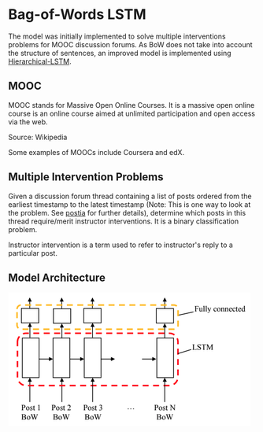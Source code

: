 # Bag-of-Words LSTM

The model was initially implemented to solve multiple interventions
problems for MOOC discussion forums. As BoW does not take into account
the structure of sentences, an improved model is implemented using
[Hierarchical-LSTM](https://github.com/CT15/Hierarchical-LSTM).

## MOOC

MOOC stands for Massive Open Online Courses. It is a massive open online course
is an online course aimed at unlimited participation and open access via the web.

Source: Wikipedia

Some examples of MOOCs include Coursera and edX.

## Multiple Intervention Problems

Given a discussion forum thread containing a list of posts ordered from the earliest
timestamp to the latest timestamp (Note: This is one way to look at the problem. See
[postia](https://github.com/CT15/postia) for further details), determine which posts
in this thread require/merit instructor interventions. It is a binary classification
problem.

Instructor intervention is a term used to refer to instructor's reply to a particular
post.

## Model Architecture

![Architecture](/images/architecture.jpg "Hierarchical LSTM architecture")
